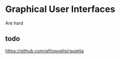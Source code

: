 Graphical User Interfaces
=========================

Are hard

todo
----

https://github.com/alfiopuglisi/guietta
